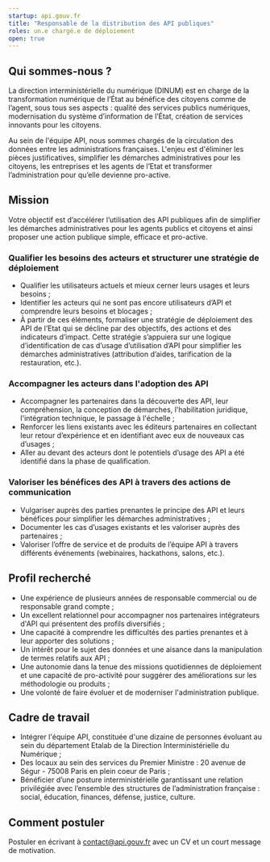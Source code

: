 ```yaml
---
startup: api.gouv.fr
title: "Responsable de la distribution des API publiques"
roles: un.e chargé.e de déploiement
open: true
---
```


## Qui sommes-nous ?

La direction interministérielle du numérique (DINUM) est en charge de la transformation numérique de l’État au bénéfice des citoyens comme de l’agent, sous tous ses aspects : qualité des services publics numériques, modernisation du système d’information de l’État, création de services innovants pour les citoyens.

Au sein de l'équipe API, nous sommes chargés de la circulation des données entre les administrations françaises. L'enjeu est d'éliminer les pièces justificatives, simplifier les démarches administratives pour les citoyens, les entreprises et les agents de l’Etat et transformer l’administration pour qu’elle devienne pro-active.

## Mission

Votre objectif est d’accélérer l’utilisation des API publiques afin de simplifier les démarches administratives pour les agents publics et citoyens et ainsi proposer une action publique simple, efficace et pro-active. 

### Qualifier les besoins des acteurs et structurer une stratégie de déploiement

- Qualifier les utilisateurs actuels et mieux cerner leurs usages et leurs besoins ;
- Identifier les acteurs qui ne sont pas encore utilisateurs d’API et comprendre leurs besoins et blocages ;
- À partir de ces éléments, formaliser une stratégie de déploiement des API de l’Etat qui se décline par des objectifs, des actions et des indicateurs d’impact. Cette stratégie s’appuiera sur une logique d’identification de cas d’usage d’utilisation d’API pour simplifier les démarches administratives (attribution d’aides, tarification de la restauration, etc.).

### Accompagner les acteurs dans l'adoption des API

- Accompagner les partenaires dans la découverte des API, leur compréhension, la conception de démarches, l'habilitation juridique, l'intégration technique, le passage à l'échelle ;
- Renforcer les liens existants avec les éditeurs partenaires en collectant leur retour d’expérience et en identifiant avec eux de nouveaux cas d’usages ;
- Aller au devant des acteurs dont le potentiels d’usage des API a été identifié dans la phase de qualification.

### Valoriser les bénéfices des API à travers des actions de communication

- Vulgariser auprès des parties prenantes le principe des API et leurs bénéfices pour simplifier les démarches administratives ;
- Documenter les cas d’usages existants et les valoriser auprès des partenaires ;
- Valoriser l’offre de service et de produits de l’équipe API à travers différents événements (webinaires, hackathons, salons, etc.).

## Profil recherché

- Une expérience de plusieurs années de responsable commercial ou de responsable grand compte ;
- Un excellent relationnel pour accompagner nos partenaires intégrateurs d'API qui présentent des profils diversifiés ;
- Une capacité à comprendre les difficultés des parties prenantes et à leur apporter des solutions ;
- Un intérêt pour le sujet des données et une aisance dans la manipulation de termes relatifs aux API ;
- Une autonomie dans la tenue des missions quotidiennes de déploiement et une capacité de pro-activité pour suggérer des améliorations sur les méthodologie ou produits ;
- Une volonté de faire évoluer et de moderniser l'administration publique.

## Cadre de travail

- Intégrer l'équipe API, constituée d'une dizaine de personnes évoluant au sein du département Etalab de la Direction Interministérielle du Numérique ;
- Des locaux au sein des services du Premier Ministre :  20 avenue de Ségur - 75008 Paris en plein coeur de Paris ;
- Bénéficier d’une posture interministérielle garantissant une relation privilégiée avec l’ensemble des structures de l’administration française : social, éducation, finances, défense, justice, culture.

## Comment postuler

Postuler en écrivant à [contact@api.gouv.fr](mailto:contact@api.gouv.fr) avec un CV et un court message de motivation. 

